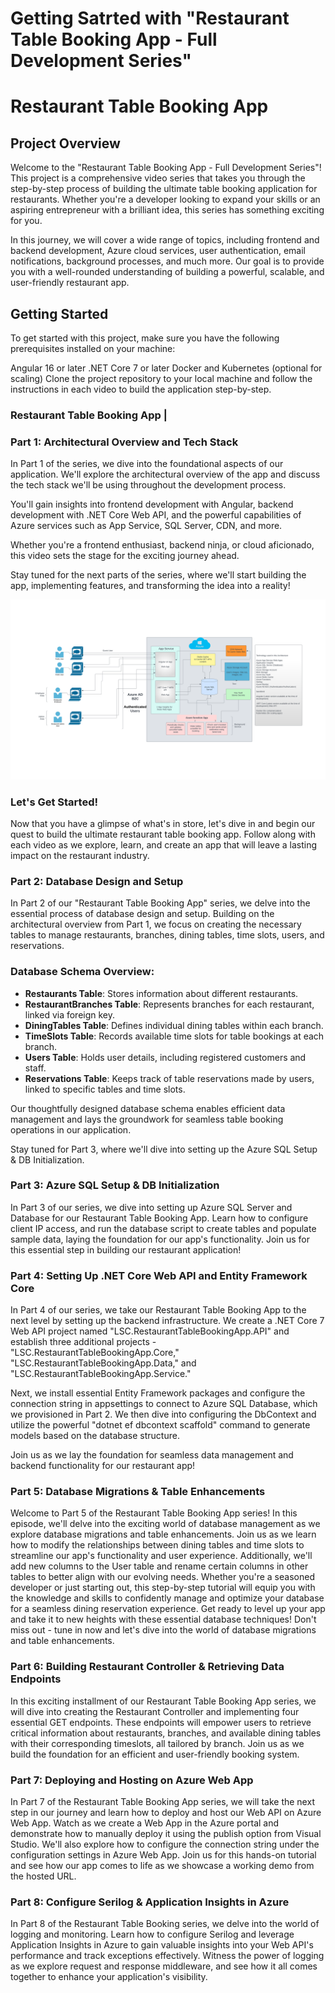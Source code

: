 ﻿# Getting Satrted with "Restaurant Table Booking App - Full Development Series"

# Restaurant Table Booking App

## Project Overview
Welcome to the "Restaurant Table Booking App - Full Development Series"! This project is a comprehensive video series that takes you through the step-by-step process of building the ultimate table booking application for restaurants. Whether you're a developer looking to expand your skills or an aspiring entrepreneur with a brilliant idea, this series has something exciting for you.

In this journey, we will cover a wide range of topics, including frontend and backend development, Azure cloud services, user authentication, email notifications, background processes, and much more. Our goal is to provide you with a well-rounded understanding of building a powerful, scalable, and user-friendly restaurant app.

## Getting Started
To get started with this project, make sure you have the following prerequisites installed on your machine:

Angular 16 or later
.NET Core 7 or later
Docker and Kubernetes (optional for scaling)
Clone the project repository to your local machine and follow the instructions in each video to build the application step-by-step.

### Restaurant Table Booking App  | 
### Part 1: Architectural Overview and Tech Stack

In Part 1 of the series, we dive into the foundational aspects of our application. We'll explore the architectural overview of the app and discuss the tech stack we'll be using throughout the development process.

You'll gain insights into frontend development with Angular, backend development with .NET Core Web API, and the powerful capabilities of Azure services such as App Service, SQL Server, CDN, and more.

Whether you're a frontend enthusiast, backend ninja, or cloud aficionado, this video sets the stage for the exciting journey ahead.

Stay tuned for the next parts of the series, where we'll start building the app, implementing features, and transforming the idea into a reality!

![Restaurant Table Booking App | Architectural Overview and Tech Stack](./RestaurantTableBookingApp.API/RestaurantTableBooking.svg)

### Let's Get Started!
Now that you have a glimpse of what's in store, let's dive in and begin our quest to build the ultimate restaurant table booking app. Follow along with each video as we explore, learn, and create an app that will leave a lasting impact on the restaurant industry.

### Part 2: Database Design and Setup

In Part 2 of our "Restaurant Table Booking App" series, we delve into the essential process of database design and setup. Building on the architectural overview from Part 1, we focus on creating the necessary tables to manage restaurants, branches, dining tables, time slots, users, and reservations.

### Database Schema Overview:

- **Restaurants Table**: Stores information about different restaurants.
- **RestaurantBranches Table**: Represents branches for each restaurant, linked via foreign key.
- **DiningTables Table**: Defines individual dining tables within each branch.
- **TimeSlots Table**: Records available time slots for table bookings at each branch.
- **Users Table**: Holds user details, including registered customers and staff.
- **Reservations Table**: Keeps track of table reservations made by users, linked to specific tables and time slots.

Our thoughtfully designed database schema enables efficient data management and lays the groundwork for seamless table booking operations in our application.

Stay tuned for Part 3, where we'll dive into setting up the Azure SQL Setup & DB Initialization.


### Part 3:  Azure SQL Setup & DB Initialization

In Part 3 of our series, we dive into setting up Azure SQL Server and Database for our Restaurant Table Booking App. Learn how to configure client IP access, and run the database script to create tables and populate sample data, laying the foundation for our app's functionality. Join us for this essential step in building our restaurant application!

### Part 4: Setting Up .NET Core Web API and Entity Framework Core

In Part 4 of our series, we take our Restaurant Table Booking App to the next level by setting up the backend infrastructure. We create a .NET Core 7 Web API project named "LSC.RestaurantTableBookingApp.API" and establish three additional projects - "LSC.RestaurantTableBookingApp.Core," "LSC.RestaurantTableBookingApp.Data," and "LSC.RestaurantTableBookingApp.Service."

Next, we install essential Entity Framework packages and configure the connection string in appsettings to connect to Azure SQL Database, which we provisioned in Part 2. We then dive into configuring the DbContext and utilize the powerful "dotnet ef dbcontext scaffold" command to generate models based on the database structure.

Join us as we lay the foundation for seamless data management and backend functionality for our restaurant app!

### Part 5: Database Migrations & Table Enhancements

Welcome to Part 5 of the Restaurant Table Booking App series! In this episode, 
we'll delve into the exciting world of database management as we explore database migrations and 
table enhancements. Join us as we learn how to modify the relationships between dining tables and time slots to streamline our app's functionality and user experience. Additionally, we'll add new columns to the User table and rename certain columns in other tables to better align with our evolving needs. Whether you're a seasoned developer or just starting out, this step-by-step tutorial will equip you with the knowledge and skills to confidently manage and optimize your database for a seamless dining reservation experience. Get ready to level up your app and take it to new heights with these essential database techniques! Don't miss out - tune in now and let's dive into the world of database migrations and table enhancements.

### Part 6: Building Restaurant Controller & Retrieving Data Endpoints
In this exciting installment of our Restaurant Table Booking App series, we will dive into creating the Restaurant Controller and implementing four essential GET endpoints. These endpoints will empower users to retrieve critical information about restaurants, branches, and available dining tables with their corresponding timeslots, all tailored by branch. Join us as we build the foundation for an efficient and user-friendly booking system.

### Part 7: Deploying and Hosting on Azure Web App
In Part 7 of the Restaurant Table Booking App series, we will take the next step in our journey and learn how to deploy and host our Web API on Azure Web App. Watch as we create a Web App in the Azure portal and demonstrate how to manually deploy it using the publish option from Visual Studio. We'll also explore how to configure the connection string under the configuration settings in Azure Web App. Join us for this hands-on tutorial and see how our app comes to life as we showcase a working demo from the hosted URL.

### Part 8: Configure Serilog & Application Insights in Azure
In Part 8 of the Restaurant Table Booking series, we delve into the world of logging and monitoring. Learn how to configure Serilog and leverage Application Insights in Azure to gain valuable insights into your Web API's performance and track exceptions effectively. Witness the power of logging as we explore request and response middleware, and see how it all comes together to enhance your application's visibility.
